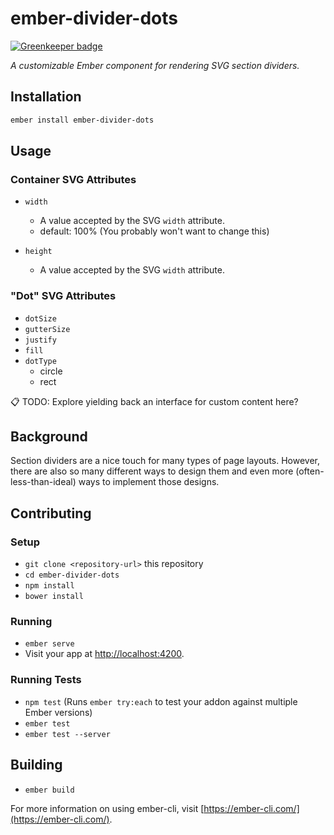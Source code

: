 # ember-divider-dots

[![Greenkeeper badge](https://badges.greenkeeper.io/BrianSipple/ember-divider-dots.svg?token=975807ed865dd6e4d1f4b6889a780417aa6b4bd91787d3c0d086adf8c1cf081d)](https://greenkeeper.io/)

_A customizable Ember component for rendering SVG section dividers._

## Installation

```sh
ember install ember-divider-dots
```

## Usage

### Container SVG Attributes

* `width`
  - A value accepted by the SVG `width` attribute.
  - default: 100% (You probably won't want to change this)

* `height`
  - A value accepted by the SVG `width` attribute.

### "Dot" SVG Attributes
* `dotSize`
* `gutterSize`
* `justify`
* `fill`
* `dotType`
  - circle
  - rect

📋 TODO: Explore yielding back an interface for custom content here?

## Background

Section dividers are a nice touch for many types of page layouts. However, there are also so many different ways to design them and even more (often-less-than-ideal) ways to implement those designs. 



## Contributing

### Setup

* `git clone <repository-url>` this repository
* `cd ember-divider-dots`
* `npm install`
* `bower install`

### Running

* `ember serve`
* Visit your app at [http://localhost:4200](http://localhost:4200).

### Running Tests

* `npm test` (Runs `ember try:each` to test your addon against multiple Ember versions)
* `ember test`
* `ember test --server`

## Building

* `ember build`

For more information on using ember-cli, visit [https://ember-cli.com/](https://ember-cli.com/).
